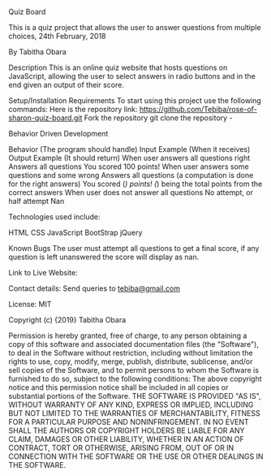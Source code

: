 Quiz Board

This is a quiz project that allows the user to answer questions from multiple choices, 24th February, 2018

By Tabitha Obara

Description
This is an online quiz website that hosts questions on JavaScript, allowing the user to select answers in radio buttons and in the end given an output of their score.


Setup/Installation Requirements
To start using this project use the following commands:
Here is the repository link: https://github.com/Tebiba/rose-of-sharon-quiz-board.git
Fork the repository
git clone the repository -



Behavior Driven Development

Behavior
(The program should handle)
Input Example
(When it receives)
Output Example
(It should return)
When user answers all questions right
Answers all questions
You scored 100 points!
When user answers some questions and some wrong
Answers all questions (a computation is done for the right answers)
You scored (_) points!
(_) being the total points from the correct answers
When user does not answer all questions
No attempt, or half attempt
Nan


Technologies used include:

HTML
CSS
JavaScript
BootStrap
jQuery

Known Bugs
The user must attempt all questions to get a final score, if any question is left unanswered the score will display as nan.



Link to Live Website:

Contact details:
Send queries to tebiba@gmail.com

License:
MIT

Copyright (c) {2019} Tabitha Obara

Permission is hereby granted, free of charge, to any person obtaining a copy of this software and associated documentation files (the "Software"), to deal in the Software without restriction, including without limitation the rights to use, copy, modify, merge, publish, distribute, sublicense, and/or sell copies of the Software, and to permit persons to whom the Software is furnished to do so, subject to the following conditions:
The above copyright notice and this permission notice shall be included in all
copies or substantial portions of the Software.
THE SOFTWARE IS PROVIDED "AS IS", WITHOUT WARRANTY OF ANY KIND, EXPRESS OR IMPLIED, INCLUDING BUT NOT LIMITED TO THE WARRANTIES OF MERCHANTABILITY, FITNESS FOR A PARTICULAR PURPOSE AND NONINFRINGEMENT. IN NO EVENT SHALL THE AUTHORS OR COPYRIGHT HOLDERS BE LIABLE FOR ANY CLAIM, DAMAGES OR OTHER LIABILITY, WHETHER IN AN ACTION OF CONTRACT, TORT OR OTHERWISE, ARISING FROM, OUT OF OR IN CONNECTION WITH THE SOFTWARE OR THE USE OR OTHER DEALINGS IN THE SOFTWARE.
